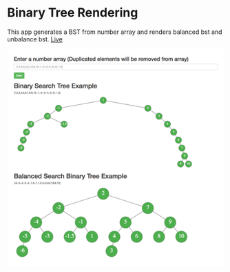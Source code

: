 # Binary Tree Rendering
 This app generates a BST from number array and renders balanced bst and unbalance bst.
 [Live](https://binary-tree-render.herokuapp.com/)

<img alt="btree" src="/screenshot.png" title="btree"/>
